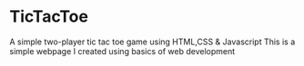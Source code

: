 # TicTacToe
A simple two-player tic tac toe game using HTML,CSS &amp; Javascript
This is a simple webpage I created using basics of web development

